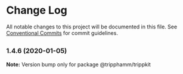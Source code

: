 # Change Log

All notable changes to this project will be documented in this file.
See [Conventional Commits](https://conventionalcommits.org) for commit guidelines.

## <small>1.4.6 (2020-01-05)</small>

**Note:** Version bump only for package @tripphamm/trippkit
